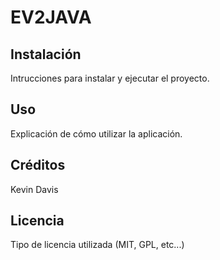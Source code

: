 # EV2JAVA
## Instalación
Intrucciones para instalar y ejecutar el proyecto.
## Uso
Explicación de cómo utilizar la aplicación.
## Créditos
Kevin Davis
## Licencia
Tipo de licencia utilizada (MIT, GPL, etc...)
